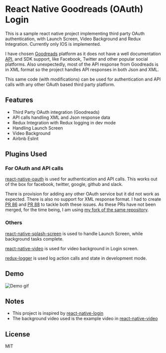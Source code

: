 # React Native Goodreads (OAuth) Login
This is a sample react native project implementing third party OAuth authentication, with Launch Screen, Video Background and Redux Integration. Currently only IOS is implemented.

I have chosen [Goodreads](https://www.goodreads.com) platform as it does not have a well documentation [API](https://www.goodreads.com/api), and SDK support, like Facebook, Twitter and other popular social platforms. Also unexpectedly, most of the API response from Goodreads is in XML format so the project handles API responses in both Json and XML.

This same code (with modifications) can be used for authentication and API calls with any other OAuth based third party platform.

## Features
* Third Party OAuth integration (Goodreads)
* API calls handling XML and Json response data
* Redux Integration with Redux logging in dev mode
* Handling Launch Screen
* Video Background
* Airbnb Eslint

## Plugins Used
### For OAuth and API calls
[react-native-oauth](https://github.com/fullstackreact/react-native-oauth) is used for authentication and API calls. This works out of the box for facebook, twitter, google, github and slack.

There is provision for adding any other OAuth service but it did not work as expected. There is also no support for XML response format. I had to create [PR 86](https://github.com/fullstackreact/react-native-oauth/pull/86) and [PR 88](https://github.com/fullstackreact/react-native-oauth/pull/88) to tackle both these issues. As these PRs have not been merged, for the time being, I am using [my fork of the same repository](https://github.com/rajchourasia/react-native-oauth/tree/xmldata).

### Others
[react-native-splash-screen](https://github.com/crazycodeboy/react-native-splash-screen) is used to handle Launch Screen, while background tasks complete.

[react-native-video](https://github.com/react-native-community/react-native-video) is used for video background in Login screen.

[redux-logger](https://github.com/evgenyrodionov/redux-logger) is used log action calls and state in development mode.

## Demo
![Demo gif](https://github.com/rajchourasia/react-native-goodreads-login/blob/master/static/demo.gif)

## Notes
* This project is inspired by [react-native-login](https://github.com/brentvatne/react-native-login)
* The background video used is the example video in [react-native-video](https://github.com/react-native-community/react-native-video)

## License
MIT
